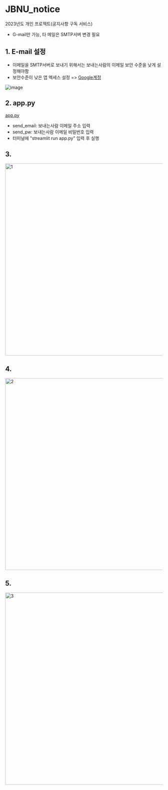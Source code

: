 # JBNU_notice
2023년도 개인 프로젝트(공지사항 구독 서비스)
- G-mail만 가능, 타 메일은 SMTP서버 변경 필요

## 1. E-mail 설정
- 이메일을 SMTP서버로 보내기 위해서는 보내는사람의 이메일 보안 수준을 낮게 설정해야함
- 보안수준이 낮은 앱 엑세스 설정 => [Google계정](https://myaccount.google.com/lesssecureapps?pli=1&rapt=AEjHL4P1KywzFUI-naLJXfFBy9JzriCVYoJtlRf8AkbKVzT8z9v3bnWTBPlahxS4R96waxxk9rM7_5wHXiOMz6L3gIqlYNDCPw)

![image](https://user-images.githubusercontent.com/93754504/224007688-3e525c39-c2e1-41e2-9468-5833558188ac.png)

## 2. app.py
[app.py](https://github.com/riverallzero/JBNU_notice/blob/main/app.py)
- send_email: 보내는사람 이메일 주소 입력
- send_pw: 보내는사람 이메일 비밀번호 입력
- 터미널에 "streamlit run app.py" 입력 후 실행

## 3.
<img width="613" alt="1" src="https://user-images.githubusercontent.com/93754504/224006870-7570a7b7-6fa7-4e49-8957-b13ad035af76.png">

## 4.
<img width="612" alt="2" src="https://user-images.githubusercontent.com/93754504/224006886-7faad022-0de6-4aa5-abac-3d59efb5cd1b.png">

## 5.
<img width="613" alt="3" src="https://user-images.githubusercontent.com/93754504/224006896-efcf3d39-8e92-4d0f-a52a-d90f3e6ea074.png">
